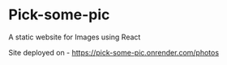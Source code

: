 # Pick-some-pic
A static website for Images using React

Site deployed on - https://pick-some-pic.onrender.com/photos

